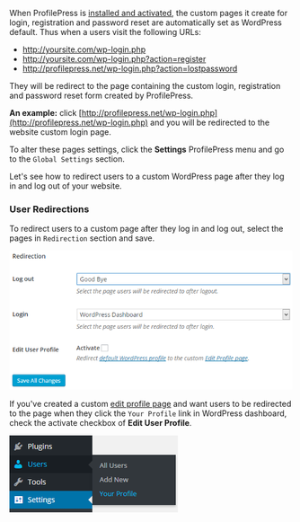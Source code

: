 When ProfilePress is [installed and activated](../installation.md), the custom pages it create for login, registration and password reset are automatically set as WordPress default. Thus when a users visit the following URLs:


* http://yoursite.com/wp-login.php
* http://yoursite.com/wp-login.php?action=register
* http://profilepress.net/wp-login.php?action=lostpassword


They will be redirect to the page containing the custom login, registration and password reset form created by ProfilePress.


**An example:** click [http://profilepress.net/wp-login.php](http://profilepress.net/wp-login.php) and you will be redirected to the website custom login page.


To alter these pages settings, click the **Settings** ProfilePress menu and go to the `Global Settings` section.


Let's see how to redirect users to a custom WordPress page after they log in and log out of your website.


### User Redirections

To redirect users to a custom page after they log in and log out, select the pages in `Redirection` section and save.


![Login, logout and edit-profile redirect](img/user-redirection.png)


If you've created a custom [edit profile page](../build/edit-profile) and want users to be redirected to the page when they click the `Your Profile` link in WordPress dashboard, check the activate checkbox of **Edit User Profile**.

![WordPress default profile link](img/wp-default-profile.png)

